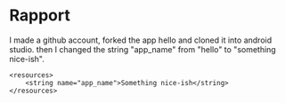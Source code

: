 
# Rapport

I made a github account, forked the app hello and cloned it into android studio.
then I changed the string "app_name" from "hello" to "something nice-ish".

```
<resources>
    <string name="app_name">Something nice-ish</string>
</resources>
```